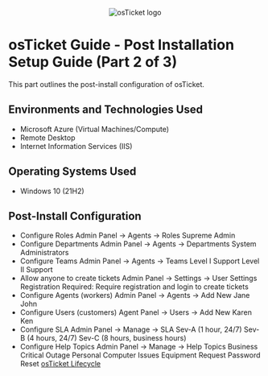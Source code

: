 <p align="center">
<img src="https://i.imgur.com/Clzj7Xs.png" alt="osTicket logo"/>
</p>

<h1>osTicket Guide - Post Installation Setup Guide (Part 2 of 3)</h1>
This part outlines the post-install configuration of osTicket.<br />

<h2>Environments and Technologies Used</h2>

- Microsoft Azure (Virtual Machines/Compute)
- Remote Desktop
- Internet Information Services (IIS)

<h2>Operating Systems Used </h2>

- Windows 10</b> (21H2)

<h2>Post-Install Configuration</h2>

 - Configure Roles
    Admin Panel -> Agents -> Roles Supreme Admin
 - Configure Departments
    Admin Panel -> Agents -> Departments System Administrators
 - Configure Teams
    Admin Panel -> Agents -> Teams
      Level I Support
      Level II Support
 - Allow anyone to create tickets
    Admin Panel -> Settings -> User Settings
    Registration Required: Require registration and login to create tickets 
 - Configure Agents (workers)
    Admin Panel -> Agents -> Add New
      Jane
      John
 - Configure Users (customers)
    Agent Panel -> Users -> Add New
      Karen
      Ken
 - Configure SLA
    Admin Panel -> Manage -> SLA
      Sev-A (1 hour, 24/7)
      Sev-B (4 hours, 24/7)
      Sev-C (8 hours, business hours)
 - Configure Help Topics
    Admin Panel -> Manage -> Help Topics
      Business Critical Outage
      Personal Computer Issues
      Equipment Request
      Password Reset
<a href="https://github.com/zdadams1/ticket-lifecycle">osTicket Lifecycle</a>
<br />
